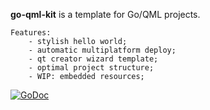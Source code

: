 **go-qml-kit** is a template for Go/QML projects.

```
Features:
    - stylish hello world;
    - automatic multiplatform deploy;
    - qt creator wizard template;
    - optimal project structure;
    - WIP: embedded resources;
```

<a href="https://godoc.org/gopkg.in/qml-kit.v0"><img src="https://godoc.org/gopkg.in/qml-kit.v0?status.png" alt="GoDoc"></a>